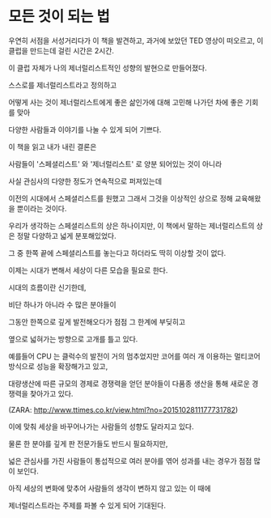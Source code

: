 # 모든 것이 되는 법

우연히 서점을 서성거리다가 이 책을 발견하고, 과거에 보았던 TED 영상이 떠오르고, 이 클럽을 만드는데 걸린 시간은 2시간.

이 클럽 자체가 나의 제너럴리스트적인 성향의 발현으로 만들어졌다.



스스로를 제너럴리스트라고 정의하고

어떻게 사는 것이 제너럴리스트에게 좋은 삶인가에 대해 고민해 나가던 차에 좋은 기회를 맞아

다양한 사람들과 이야기를 나눌 수 있게 되어 기쁘다.



이 책을 읽고 내가 내린 결론은

사람들이 '스페셜리스트' 와 '제너럴리스트' 로 양분 되어있는 것이 아니라

사실 관심사의 다양한 정도가 연속적으로 퍼져있는데

이전의 시대에서 스페셜리스트를 원했고 그래서 그것을 이상적인 상으로 정해 교육해왔을 뿐이라는 것이다.



우리가 생각하는 스페셜리스트의 상은 하나이지만, 이 책에서 말하는 제너럴리스트의 상은 정말 다양하고 넓게 분포해있었다.

그 중 한쪽 끝에 스페셜리스트를 놓는다고 하더라도 딱히 이상할 것이 없다.



이제는 시대가 변해서 세상이 다른 모습을 필요로 한다.



시대의 흐름이란 신기한데,

비단 하나가 아니라 수 많은 분야들이

그동안 한쪽으로 깊게 발전해오다가 점점 그 한계에 부딪히고

옆으로 넓혀가는 방향으로 고개를 틀고 있다.



예를들어 CPU 는 클럭수의 발전이 거의 멈추었지만 코어를 여러 개 이용하는 멀티코어 방식으로 성능을 확장해가고 있고,

대량생산에 따른 규모의 경제로 경쟁력을 얻던 분야들이 다품종 생산을 통해 새로운 경쟁력을 찾아가고 있다.

(ZARA: http://www.ttimes.co.kr/view.html?no=2015102811177731782)



이에 맞춰 세상을 바꾸어나가는 사람들의 성향도 달라지고 있다.

물론 한 분야를 깊게 판 전문가들도 반드시 필요하지만,

넓은 관심사를 가진 사람들이 통섭적으로 여러 분야를 엮어 성과를 내는 경우가 점점 많이 보인다.



아직 세상의 변화에 맞추어 사람들의 생각이 변하지 않고 있는 이 때에

제너럴리스트라는 주제를 파볼 수 있게 되어 기대된다.

